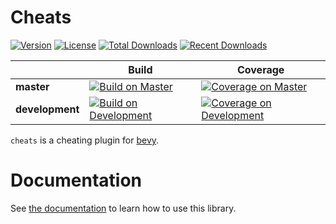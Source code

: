 # Cheats

[![Version][version_badge]][crate_url]
[![License][license_badge]](LICENSE.txt)
[![Total Downloads][total_downloads_badge]][crate_url]
[![Recent Downloads][recent_downloads_badge]][crate_url]

| | Build | Coverage
|-|-|-|
| **master** | [![Build on Master][master_build_badge]][actions_url] | [![Coverage on Master][master_coverage_badge]][codecov_url] |
| **development** | [![Build on Development][development_build_badge]][actions_url] | [![Coverage on Development][development_coverage_badge]][codecov_url] |

[version_badge]: https://img.shields.io/crates/v/cheats?label=version&style=flat-square&logo=rust
[license_badge]: https://img.shields.io/crates/l/cheats?label=license&style=flat-square
[total_downloads_badge]: https://img.shields.io/crates/d/cheats?label=downloads%20%28total%29&style=flat-square
[recent_downloads_badge]: https://img.shields.io/crates/dr/cheats?label=downloads%20%28recent%29&style=flat-square
[master_build_badge]: https://img.shields.io/github/workflow/status/erayerdin/cheats/CI/master?logo=github&style=flat-square
[development_build_badge]: https://img.shields.io/github/workflow/status/erayerdin/cheats/CI/development?logo=github&style=flat-square
[master_coverage_badge]: https://img.shields.io/codecov/c/gh/erayerdin/cheats/master?style=flat-square
[development_coverage_badge]: https://img.shields.io/codecov/c/gh/erayerdin/cheats/development?style=flat-square

[crate_url]: https://crates.io/crates/cheats
[actions_url]: https://github.com/erayerdin/cheats/actions
[codecov_url]: https://codecov.io/gh/erayerdin/cheats

`cheats` is a cheating plugin for [bevy](https://bevyengine.org/).

# Documentation

See [the documentation](https://docs.rs/cheats) to learn how
to use this library.

